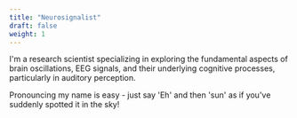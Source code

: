 ```yaml
---
title: "Neurosignalist"
draft: false
weight: 1
---
```

I'm a research scientist specializing in exploring the fundamental aspects of brain oscillations, EEG signals, and their underlying cognitive processes, particularly in auditory perception.

Pronouncing my name is easy - just say 'Eh' and then 'sun' as if you've suddenly spotted it in the sky!

